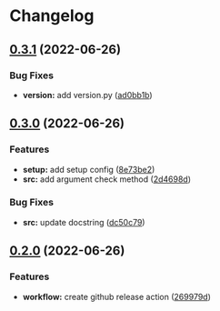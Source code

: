 # Changelog

## [0.3.1](https://github.com/DeepRank/PSSMGen/compare/v0.3.0...v0.3.1) (2022-06-26)


### Bug Fixes

* **version:** add version.py ([ad0bb1b](https://github.com/DeepRank/PSSMGen/commit/ad0bb1b3b63b2748ced2953561225342c12d553b))

## [0.3.0](https://github.com/DeepRank/PSSMGen/compare/v0.2.0...v0.3.0) (2022-06-26)


### Features

* **setup:** add setup config ([8e73be2](https://github.com/DeepRank/PSSMGen/commit/8e73be2c8730e0ad10a7eb28dee44e6f765636d4))
* **src:** add argument check method ([2d4698d](https://github.com/DeepRank/PSSMGen/commit/2d4698d1429d8285ea2c12d84e61f1823cd37037))


### Bug Fixes

* **src:** update docstring ([dc50c79](https://github.com/DeepRank/PSSMGen/commit/dc50c794e13c8c7cfeb81e8b4929a7ba2ec29b74))

## [0.2.0](https://github.com/DeepRank/PSSMGen/compare/0.1.2...v0.2.0) (2022-06-26)


### Features

* **workflow:** create github release action ([269979d](https://github.com/DeepRank/PSSMGen/commit/269979d23511d6fea9199a5049e9f65b1764e3f5))
